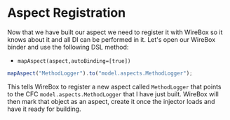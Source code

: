 # Aspect Registration

Now that we have built our aspect we need to register it with WireBox so it knows about it and all DI can be performed in it. Let's open our WireBox binder and use the following DSL method:

* `mapAspect(aspect,autoBinding=[true])`

```javascript
mapAspect("MethodLogger").to("model.aspects.MethodLogger");
```

This tells WireBox to register a new aspect called `MethodLogger` that points to the CFC `model.aspects.MethodLogger` that I have just built. WireBox will then mark that object as an aspect, create it once the injector loads and have it ready for building.

